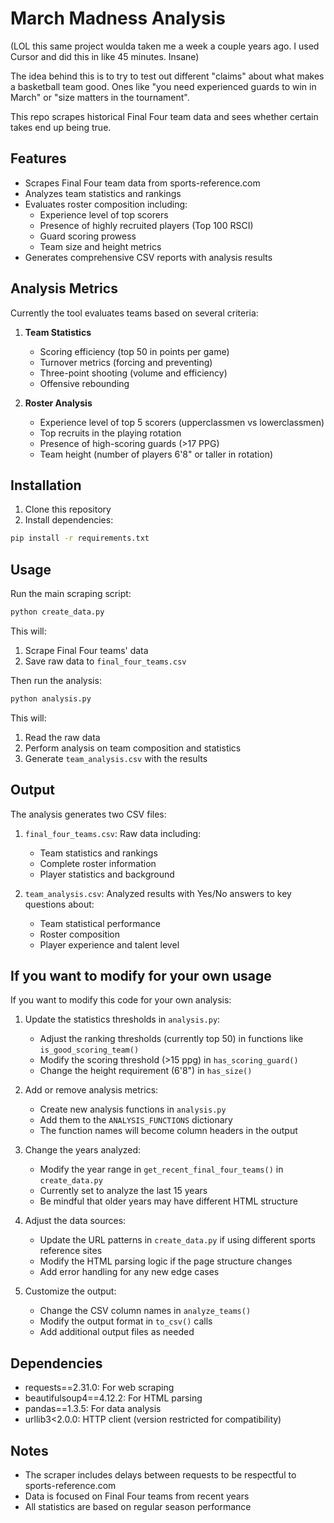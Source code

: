 # March Madness Analysis

(LOL this same project woulda taken me a week a couple years ago. I used Cursor and did 
this in like 45 minutes. Insane)

The idea behind this is to try to test out different "claims" about what makes a 
basketball team good. Ones like "you need experienced guards to win in March" or "size matters in the tournament".

This repo scrapes historical Final Four team data and sees whether certain takes end up being true. 

## Features

- Scrapes Final Four team data from sports-reference.com
- Analyzes team statistics and rankings
- Evaluates roster composition including:
  - Experience level of top scorers
  - Presence of highly recruited players (Top 100 RSCI)
  - Guard scoring prowess
  - Team size and height metrics
- Generates comprehensive CSV reports with analysis results

## Analysis Metrics

Currently the tool evaluates teams based on several criteria:

1. **Team Statistics**
   - Scoring efficiency (top 50 in points per game)
   - Turnover metrics (forcing and preventing)
   - Three-point shooting (volume and efficiency)
   - Offensive rebounding

2. **Roster Analysis**
   - Experience level of top 5 scorers (upperclassmen vs lowerclassmen)
   - Top recruits in the playing rotation
   - Presence of high-scoring guards (>17 PPG)
   - Team height (number of players 6'8" or taller in rotation)

## Installation

1. Clone this repository
2. Install dependencies:
```bash
pip install -r requirements.txt
```

## Usage

Run the main scraping script:
```bash
python create_data.py
```

This will:
1. Scrape Final Four teams' data
2. Save raw data to `final_four_teams.csv`

Then run the analysis:
```bash
python analysis.py
```

This will:
1. Read the raw data
2. Perform analysis on team composition and statistics
3. Generate `team_analysis.csv` with the results

## Output

The analysis generates two CSV files:

1. `final_four_teams.csv`: Raw data including:
   - Team statistics and rankings
   - Complete roster information
   - Player statistics and background

2. `team_analysis.csv`: Analyzed results with Yes/No answers to key questions about:
   - Team statistical performance
   - Roster composition
   - Player experience and talent level

## If you want to modify for your own usage
If you want to modify this code for your own analysis:

1. Update the statistics thresholds in `analysis.py`:
   - Adjust the ranking thresholds (currently top 50) in functions like `is_good_scoring_team()`
   - Modify the scoring threshold (>15 ppg) in `has_scoring_guard()`
   - Change the height requirement (6'8") in `has_size()`

2. Add or remove analysis metrics:
   - Create new analysis functions in `analysis.py`
   - Add them to the `ANALYSIS_FUNCTIONS` dictionary
   - The function names will become column headers in the output

3. Change the years analyzed:
   - Modify the year range in `get_recent_final_four_teams()` in `create_data.py`
   - Currently set to analyze the last 15 years
   - Be mindful that older years may have different HTML structure

4. Adjust the data sources:
   - Update the URL patterns in `create_data.py` if using different sports reference sites
   - Modify the HTML parsing logic if the page structure changes
   - Add error handling for any new edge cases

5. Customize the output:
   - Change the CSV column names in `analyze_teams()`
   - Modify the output format in `to_csv()` calls
   - Add additional output files as needed

## Dependencies

- requests==2.31.0: For web scraping
- beautifulsoup4==4.12.2: For HTML parsing
- pandas==1.3.5: For data analysis
- urllib3<2.0.0: HTTP client (version restricted for compatibility)

## Notes

- The scraper includes delays between requests to be respectful to sports-reference.com
- Data is focused on Final Four teams from recent years
- All statistics are based on regular season performance
